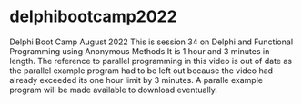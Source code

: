 # delphibootcamp2022
Delphi Boot Camp August 2022
This is session 34 on Delphi and Functional Programming using Anonymous Methods
It is 1 hour and 3 minutes in length.
The reference to parallel programming in this video is out of date as the parallel example program had to be left out because the video had already exceeded its one hour limit by 3 minutes. A paralle example program will be made available to download eventually.
